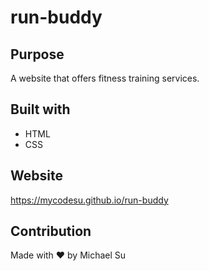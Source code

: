 # run-buddy

## Purpose
A website that offers fitness training services.

## Built with
* HTML
* CSS

## Website
https://mycodesu.github.io/run-buddy

## Contribution
Made with ❤️ by Michael Su
